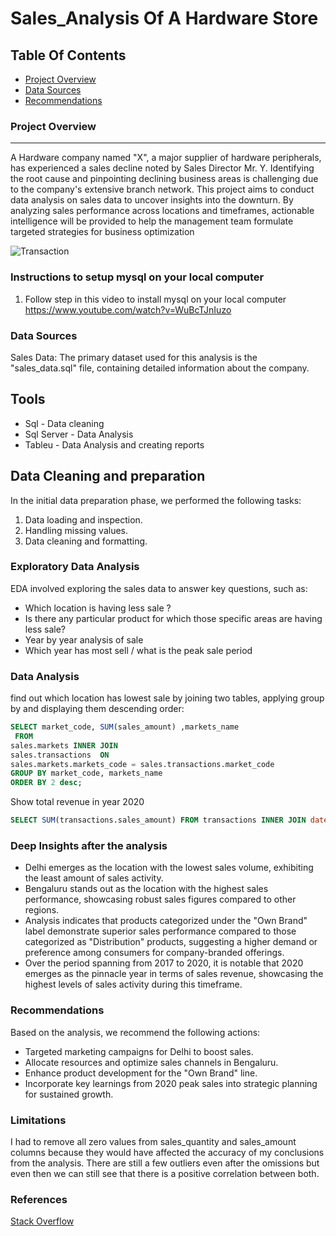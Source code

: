 # Sales_Analysis Of A Hardware Store

## Table Of Contents 

- [Project Overview](#project-overview)
- [Data Sources](#data-sources)
- [Recommendations](#recommendations)

### Project Overview 

---
 A Hardware company named "X", a major supplier of hardware peripherals, has experienced a sales decline noted by Sales Director Mr. Y. Identifying the root cause and pinpointing declining business areas is challenging due to the company's extensive branch network. This project aims to conduct data analysis on sales data to uncover insights into the downturn. By analyzing sales performance across locations and timeframes, actionable intelligence will be provided to help the management team formulate targeted strategies for business optimization
 
![Transaction](https://github.com/saidaAfroj/Sales_Analysis/assets/85706545/dbe06878-094a-4e4f-b67f-17e58b2787da)



### Instructions to setup mysql on your local computer

1. Follow step in this video to install mysql on your local computer https://www.youtube.com/watch?v=WuBcTJnIuzo

### Data Sources 
Sales Data: The primary dataset used for this analysis is the "sales_data.sql" file, containing detailed information about the company.

## Tools
- Sql - Data cleaning 
- Sql Server - Data Analysis
- Tableu - Data Analysis and creating reports

## Data Cleaning and preparation

In the initial data preparation phase, we performed the following tasks:

1. Data loading and inspection.
2. Handling missing values.
3. Data cleaning and formatting.

### Exploratory Data Analysis

EDA involved exploring the sales data to answer key questions, such as:

- Which location is having less sale ?
- Is there any particular product for which those specific areas are having less sale?
- Year by year analysis of sale
- Which year has most sell / what is the peak sale period

### Data Analysis 
find out which location has lowest sale by joining two tables, applying group by and displaying them descending order:

```sql
SELECT market_code, SUM(sales_amount) ,markets_name
 FROM 
sales.markets INNER JOIN
sales.transactions  ON
sales.markets.markets_code = sales.transactions.market_code
GROUP BY market_code, markets_name
ORDER BY 2 desc;
```
Show total revenue in year 2020

```sql
SELECT SUM(transactions.sales_amount) FROM transactions INNER JOIN date ON transactions.order_date=date.date where date.year=2020 and transactions.currency="INR\r" or transactions.currency="USD\r"
```
### Deep Insights after the analysis 
- Delhi emerges as the location with the lowest sales volume, exhibiting the least amount of sales activity.
- Bengaluru stands out as the location with the highest sales performance, showcasing robust sales figures compared to other regions.
- Analysis indicates that products categorized under the "Own Brand" label demonstrate superior sales performance compared to those categorized as "Distribution" products, suggesting a higher demand or preference among consumers for company-branded offerings.
- Over the period spanning from 2017 to 2020, it is notable that 2020 emerges as the pinnacle year in terms of sales revenue, showcasing the highest levels of sales activity during this timeframe.

### Recommendations 
Based on the analysis, we recommend the following actions:

- Targeted marketing campaigns for Delhi to boost sales.
- Allocate resources and optimize sales channels in Bengaluru.
- Enhance product development for the "Own Brand" line.
- Incorporate key learnings from 2020 peak sales into strategic planning for sustained growth.

### Limitations 
I had to remove all zero values from sales_quantity and sales_amount columns because they would have affected the accuracy of my conclusions from the analysis. There are still a few outliers even after the omissions but even then we can still see that there is a positive correlation between both.

### References 
[Stack Overflow](https://stack.com)

